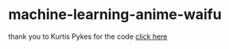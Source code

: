 # machine-learning-anime-waifu

thank you to Kurtis Pykes for the code [click here](https://towardsdatascience.com/a-simple-chatbot-in-python-with-deep-learning-3e8669997758)
